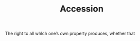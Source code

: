 ---
title: Accession
letter: A
permalink: "/definitions/accession.html"
body: The right to all whlch one’s own property produces, whether that
published_at: '2018-07-07'
source: Black's Law Dictionary
layout: post
---